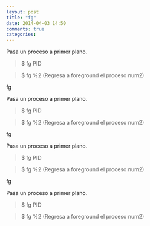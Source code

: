 ```yaml
---
layout: post
title: "fg"
date: 2014-04-03 14:50
comments: true
categories: 
---
```

Pasa un proceso a primer plano.

>$ fg PID

>$ fg %2 (Regresa a foreground el proceso num2)

fg

Pasa un proceso a primer plano.

>$ fg PID

>$ fg %2 (Regresa a foreground el proceso num2)

fg

Pasa un proceso a primer plano.

>$ fg PID

>$ fg %2 (Regresa a foreground el proceso num2)

fg

Pasa un proceso a primer plano.

>$ fg PID

>$ fg %2 (Regresa a foreground el proceso num2)

